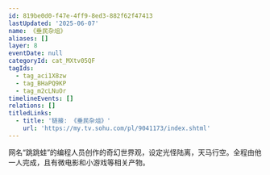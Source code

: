 ```yaml
---
id: 819be0d0-f47e-4ff9-8ed3-882f62f47413
lastUpdated: '2025-06-07'
name: 《垂民杂俎》
aliases: []
layer: 8
eventDate: null
categoryId: cat_MXtv05QF
tagIds:
  - tag_aci1X8zw
  - tag_BHaPQ9KP
  - tag_m2cLNuOr
timelineEvents: []
relations: []
titledLinks:
  - title: '链接: 《垂民杂俎》'
    url: 'https://my.tv.sohu.com/pl/9041173/index.shtml'
---
```

网名“跳跳蛙”的编程人员创作的奇幻世界观，设定光怪陆离，天马行空。全程由他一人完成，且有微电影和小游戏等相关产物。

